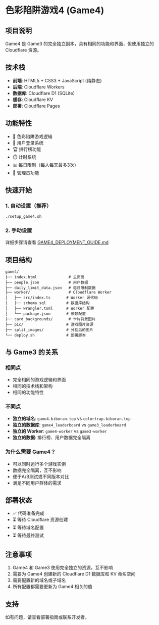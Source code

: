 # 色彩陷阱游戏4 (Game4)

## 项目说明
Game4 是 Game3 的完全独立副本，具有相同的功能和界面，但使用独立的 Cloudflare 资源。

## 技术栈
- **前端**: HTML5 + CSS3 + JavaScript (纯静态)
- **后端**: Cloudflare Workers
- **数据库**: Cloudflare D1 (SQLite)
- **缓存**: Cloudflare KV
- **部署**: Cloudflare Pages

## 功能特性
- 🎨 色彩陷阱游戏逻辑
- 👤 用户登录系统
- 🏆 排行榜功能
- ⏱️ 计时系统
- 📊 每日限制（每人每天最多3次）
- 🔧 管理员功能

## 快速开始

### 1. 自动设置（推荐）
```bash
./setup_game4.sh
```

### 2. 手动设置
详细步骤请查看 [GAME4_DEPLOYMENT_GUIDE.md](./GAME4_DEPLOYMENT_GUIDE.md)

## 项目结构
```
game4/
├── index.html              # 主页面
├── people.json             # 用户数据
├── daily_limit_data.json   # 每日限制数据
├── worker/                 # Cloudflare Worker
│   ├── src/index.ts       # Worker 源代码
│   ├── schema.sql         # 数据库结构
│   ├── wrangler.toml      # Worker 配置
│   └── package.json       # 依赖配置
├── card_backgrounds/       # 卡片背景图片
├── pic/                   # 游戏图片资源
├── split_images/          # 分割后的图片
└── deploy.sh              # 部署脚本
```

## 与 Game3 的关系

### 相同点
- 完全相同的游戏逻辑和界面
- 相同的技术栈和架构
- 相同的功能特性

### 不同点
- **独立的域名**: `game4.biboran.top` vs `colortrap.biboran.top`
- **独立的数据库**: `game4_leaderboard` vs `game3_leaderboard`
- **独立的 Worker**: `game4-worker` vs `game3-worker`
- **独立的数据**: 排行榜、用户数据完全隔离

### 为什么需要 Game4？
- 可以同时运行多个游戏实例
- 数据完全隔离，互不影响
- 便于A/B测试或不同版本对比
- 满足不同用户群体的需求

## 部署状态
- ✅ 代码准备完成
- ⏳ 等待 Cloudflare 资源创建
- ⏳ 等待域名配置
- ⏳ 等待最终测试

## 注意事项
1. Game4 和 Game3 使用完全独立的资源，互不影响
2. 需要为 Game4 创建新的 Cloudflare D1 数据库和 KV 命名空间
3. 需要配置新的域名或子域名
4. 所有配置都需要更新为 Game4 相关的值

## 支持
如有问题，请查看部署指南或联系开发者。